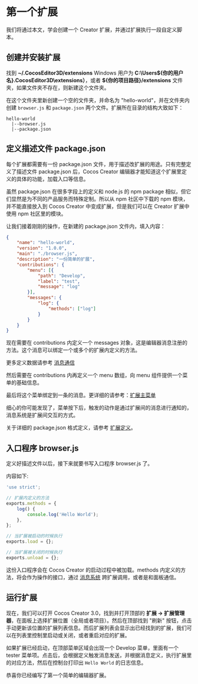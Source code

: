 # 第一个扩展

我们将通过本文，学会创建一个 Creator 扩展，并通过扩展执行一段自定义脚本。

## 创建并安装扩展

找到 **~/.CocosEditor3D/extensions** Windows 用户为 **C:\Users\${你的用户名}\.CocosEditor3D\extensions）**，或者 **${你的项目路径}/extensions** 文件夹，如果文件夹不存在，则新建这个文件夹。

在这个文件夹里新创建一个空的文件夹，并命名为 "hello-world"，并在文件夹内创建 `browser.js` 和 `package.json` 两个文件。扩展所在目录的结构大致如下：

```
hello-world
  |--browser.js
  |--package.json
```

## 定义描述文件 package.json

每个扩展都需要有一份 package.json 文件，用于描述改扩展的用途。只有完整定义了描述文件 package.json 后，Cocos Creator 编辑器才能知道这个扩展里定义的具体的功能，加载入口等信息。

虽然 package.json 在很多字段上的定义和 node.js 的 npm package 相似，但它们显然是为不同的产品服务而特殊定制。所以从 npm 社区中下载的 npm 模块，并不能直接放入到 Cocos Creator 中变成扩展，但是我们可以在 Creator 扩展中使用 npm 社区里的模块。

让我们接着刚刚的操作，在新建的 package.json 文件内，填入内容：

```json
{
    "name": "hello-world",
    "version": "1.0.0",
    "main": "./browser.js",
    "description": "一份简单的扩展",
    "contributions": {
        "menu": [{
            "path": "Develop",
            "label": "test",
            "message": "log"
        }],
        "messages": {
            "log": {
                "methods": ["log"]
            }
        }
    }
}
```

现在需要在 contributions 内定义一个 messages 对象，这是编辑器消息注册的方法。这个消息可以绑定一个或多个的扩展内定义的方法。

更多定义数据请参考 [消息通信](./contributions-messages.md)

然后需要在 contributions 内再定义一个 menu 数组，向 menu 组件提供一个菜单的基础信息。

最后将这个菜单绑定到一条的消息。更详细的请参考：[扩展主菜单](./contributions-menu.md)

细心的你可能发现了，菜单按下后，触发的动作是通过扩展间的消息进行通知的，消息系统是扩展间交互的方式。

关于详细的 package.json 格式定义，请参考 [扩展定义](./define.md)。

## 入口程序 browser.js

定义好描述文件以后，接下来就要书写入口程序 browser.js 了。

内容如下:

```javascript
'use strict';

// 扩展内定义的方法
exports.methods = {
    log() {
        console.log('Hello World');
    },
};

// 当扩展被启动的时候执行
exports.load = {};

// 当扩展被关闭的时候执行
exports.unload = {};
```

这份入口程序会在 Cocos Creator 的启动过程中被加载。methods 内定义的方法，将会作为操作的接口，通过 [消息系统](./messages.md) 跨扩展调用，或者是和面板通信。

## 运行扩展

现在，我们可以打开 Cocos Creator 3.0，找到并打开顶部的 **扩展 -> 扩展管理器**，在面板上选择扩展位置（全局或者项目）。然后在顶部找到 "刷新" 按钮，点击手动更新该位置的扩展列表信息。而后扩展列表会显示出已经找到的扩展，我们可以在列表里控制里启动或关闭，或者重启对应的扩展。

如果扩展已经启动，在顶部菜单区域会出现一个 Develop 菜单，里面有一个 tester 菜单项。点击后，会根据定义触发消息发送，并根据消息定义，执行扩展里的对应方法，然后在控制台打印出 `Hello World` 的日志信息。

恭喜你已经编写了第一个简单的编辑器扩展。
